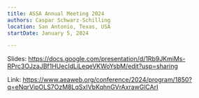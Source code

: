 ```yaml
---
title: ASSA Annual Meeting 2024
authors: Caspar Schwarz-Schilling
location: San Antonio, Texas, USA
startDate: January 5, 2024

---
```


Slides: <https://docs.google.com/presentation/d/1Rb9JKmiMs-RPrc3OJzaJBf1HUecIdLiLeqeVKWoYsbM/edit?usp=sharing>

Link: <https://www.aeaweb.org/conference/2024/program/1850?q=eNqrVipOLS7OzM8LqSxIVbKqhnGVrAxrawGlCArI>